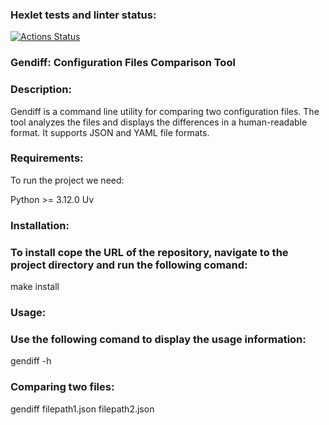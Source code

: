### Hexlet tests and linter status:
[![Actions Status](https://github.com/Viacheslav500/python-project-50/actions/workflows/hexlet-check.yml/badge.svg)](https://github.com/Viacheslav500/python-project-50/actions)


### Gendiff: Configuration Files Comparison Tool


### Description:

 Gendiff is a command line utility for comparing two configuration files. The tool analyzes the files and displays the differences in a human-readable format. It supports JSON and YAML file formats.


### Requirements:

To run the project we need:
 
  Python >= 3.12.0
  Uv


### Installation:

### To install cope the URL of the repository, navigate to the project directory and run the following comand:

 make install


### Usage:

### Use the following comand to display the usage information:

 gendiff -h 

### Comparing two files:

 gendiff filepath1.json filepath2.json
